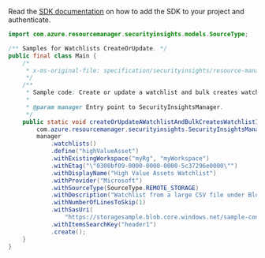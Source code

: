 Read the [SDK documentation](https://github.com/Azure/azure-sdk-for-java/blob/azure-resourcemanager-securityinsights_1.0.0-beta.2/sdk/securityinsights/azure-resourcemanager-securityinsights/README.md) on how to add the SDK to your project and authenticate.

```java
import com.azure.resourcemanager.securityinsights.models.SourceType;

/** Samples for Watchlists CreateOrUpdate. */
public final class Main {
    /*
     * x-ms-original-file: specification/securityinsights/resource-manager/Microsoft.SecurityInsights/preview/2022-01-01-preview/examples/watchlists/CreateWatchlistAndWatchlistItemsFromSasUri.json
     */
    /**
     * Sample code: Create or update a watchlist and bulk creates watchlist items from SAL URI.
     *
     * @param manager Entry point to SecurityInsightsManager.
     */
    public static void createOrUpdateAWatchlistAndBulkCreatesWatchlistItemsFromSALURI(
        com.azure.resourcemanager.securityinsights.SecurityInsightsManager manager) {
        manager
            .watchlists()
            .define("highValueAsset")
            .withExistingWorkspace("myRg", "myWorkspace")
            .withEtag("\"0300bf09-0000-0000-0000-5c37296e0000\"")
            .withDisplayName("High Value Assets Watchlist")
            .withProvider("Microsoft")
            .withSourceType(SourceType.REMOTE_STORAGE)
            .withDescription("Watchlist from a large CSV file under Blob storage")
            .withNumberOfLinesToSkip(1)
            .withSasUri(
                "https://storagesample.blob.core.windows.net/sample-contaier/sampleBlob.csv?sp=r&st=2021-09-24T01:15:52Z&se=2021-10-01T09:15:52Z&spr=https&sv=2020-08-04&sr=b&sig=HRRRMc43ZJz634eBc402X%2FFPxam5sZVPSkLOY14baEd%4Z")
            .withItemsSearchKey("header1")
            .create();
    }
}
```
